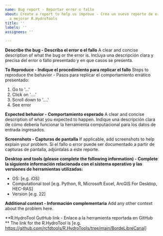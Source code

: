 ```yaml
---
name: Bug report - Reportar error o fallo
about: Create a report to help us improve - Crea un nuevo reporte de error y ayúdanos
  a mejorar R.HydroTools
title: ''
labels: ''
assignees: ''

---
```


**Describe the bug - Describa el error o el fallo**
A clear and concise description of what the bug or the error is. Incluya una descripción clara y precisa del error o fallo presentado y en que casos se presenta.

**To Reproduce - Indique el procedimiento para replicar el fallo**
Steps to reproduce the behavior - Pasos para replicar el comportamiento errático presentado:
1. Go to '...'
2. Click on '....'
3. Scroll down to '....'
4. See error

**Expected behavior - Comportamiento esperado**
A clear and concise description of what you expected to happen. Indique una descripción clara de cómo debería funcionar la herramienta computacional para los datos de entrada ingresados.

**Screenshots - Capturas de pantalla**
If applicable, add screenshots to help explain your problem. Si el fallo o error puede ser documentado a partir de capturas de pantalla, adjúntalas a este reporte.

**Desktop and tools (please complete the following information) - Complete la siguiente información relacionada con el sistema operativo y las versiones de herramientas utilizadas:**
 - OS: [e.g. iOS]
 - Computational tool [e.g. Python, R, Microsoft Excel, ArcGIS For Desktop, HEC-RAS]
 - Version [e.g. 22]

**Additional context - Información complementaria**
Add any other context about the problem here.

**R.HydroTool GutHub link - Enlace a la herramienta reportada en GitHub **
The link for the R.HydroTool is [e.g. https://github.com/rcfdtools/R.HydroTools/tree/main/BordeLibreCanal]
